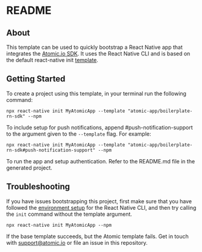 # README

## About

This template can be used to quickly bootstrap a React Native app that integrates the [Atomic.io SDK](https://documentation.atomic.io/sdks/react-native). 
It uses the React Native CLI and is based on the default react-native init [template](https://github.com/facebook/react-native/tree/main/template). 

## Getting Started

To create a project using this template, in your terminal run the following command:

```
npx react-native init MyAtomicApp --template "atomic-app/boilerplate-rn-sdk" --npm
```

To include setup for push notifications, append #push-notification-support to the argument given to the `--template` flag. For example:

```
npx react-native init MyAtomicApp --template "atomic-app/boilerplate-rn-sdk#push-notification-support" --npm
```

To run the app and setup authentication. Refer to the README.md file in the generated project. 

## Troubleshooting

If you have issues bootstrapping this project, first make sure that you have followed the [environment setup](https://reactnative.dev/docs/environment-setup) for the React Native CLI, and then try calling the `init` command without the template argument. 

```
npx react-native init MyAtomicApp --npm
```

If the base template succeeds, but the Atomic template fails. Get in touch with [support@atomic.io](mailto:support@atomic.io) or file an issue in this repository. 
